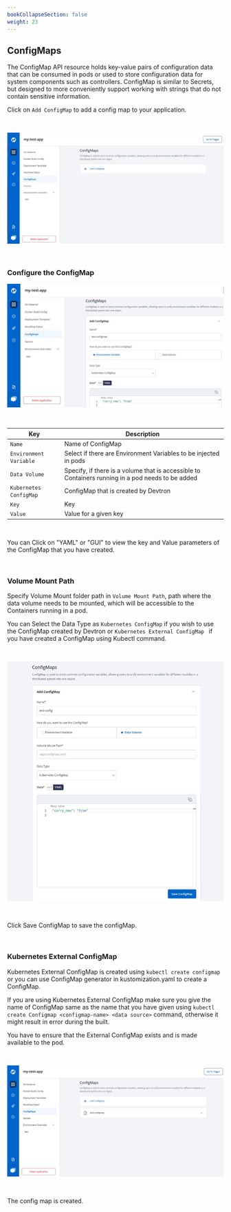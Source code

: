 ```yaml
---
bookCollapseSection: false
weight: 23
---
```



## ConfigMaps

The ConfigMap API resource holds key-value pairs of configuration data that can be consumed in pods or used to store configuration data for system components such as controllers. ConfigMap is similar to Secrets, but designed to more conveniently support working with strings that do not contain sensitive information.

Click on `Add ConfigMap` to add a config map to your application.

<br />

![Config Map](../../cf1.jpg "Create config map")

<br />

### Configure the ConfigMap 

![Config Map](../../cf2.jpg "Create config map")

<br />

Key  | Description
-----|-----
`Name` | Name of ConfigMap
`Environment Variable` | Select if there are Environment Variables to be injected in pods
`Data Volume` | Specify, if there is a volume that is accessible to Containers running in a pod needs to be added
`Kubernetes ConfigMap` | ConfigMap that is created by Devtron 
`Key` | Key 
`Value` | Value for a given key

<br />

You can Click on "YAML" or "GUI" to view the key and Value parameters of the ConfigMap that you have created.

<br />



### Volume Mount Path

Specify Volume Mount folder path in `Volume Mount Path`, path where the data volume needs to be mounted, which will be accessible to the Containers running in a pod.

You can Select the Data Type as `Kubernetes ConfigMap` if you wish to use the ConfigMap created by Devtron or `Kubernetes External ConfigMap ` if you have created a ConfigMap using Kubectl command. 

<br />

![Data Volume](../../cf3.jpg "Data Volume")

<br />

Click Save ConfigMap to save the configMap.

<br />

### Kubernetes External ConfigMap

Kubernetes External ConfigMap is created using `kubectl create configmap` or you can use ConfigMap generator in kustomization.yaml to create a ConfigMap.

If you are using Kubernetes External ConfigMap make sure you give the name of ConfigMap same as the name that you have given using `kubectl create Configmap <configmap-name> <data source>` command, otherwise it might result in error during the built.

You have to ensure that the External ConfigMap exists and is made available to the pod.



<br />


![Config Map Added](../../cf5.jpg "Config Map is added")

<br>

The config map is created.



